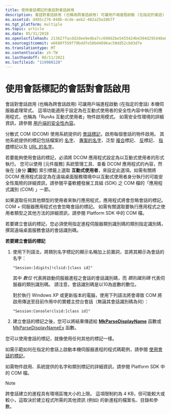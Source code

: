 ```yaml
---
title: 使用會話標記的會話對會話啟用
description: 會話對會話啟用 (也稱為跨會話啟用) 可讓用戶端進程啟動 (在指定的會話) 本機伺服器處理常式。
ms.assetid: d405c276-040b-4cde-aeb2-482a25e2867f
ms.tgt_platform: multiple
ms.topic: article
ms.date: 05/31/2018
ms.openlocfilehash: 213627facdd2dee9e4ba7cc698d2be5455424b4394d295448a07aeb52788dd42
ms.sourcegitcommit: e6600f550f79bddfe58bd4696ac50dd52cb03d7e
ms.translationtype: MT
ms.contentlocale: zh-TW
ms.lasthandoff: 08/11/2021
ms.locfileid: "119988128"
---
```

# <a name="session-to-session-activation-with-a-session-moniker"></a>使用會話標記的會話對會話啟用

會話對會話啟用 (也稱為跨會話啟用) 可讓用戶端進程啟動 (在指定的會話) 本機伺服器處理常式。 這項功能適用于設定為在互動式使用者的安全性內容中執行的應用程式，也稱為「RunAs 互動式使用者」物件啟用模式。 如需安全性環境的詳細資訊，請參閱 [用戶端的安全性內容](/windows/desktop/SecAuthZ/the-client-security-context)。

分散式 COM (DCOM) 使用系統提供的 [會話標記](session-monikers.md)，啟用每個會話的物件啟用。 其他系統提供的標記包括檔案的 [名字](../com/file-monikers.md)、 [專案的名字](../com/item-monikers.md)、泛型 [複合](../com/composite-monikers.md)標記、 [反](../com/anti-monikers.md)標記、 [指標](../com/pointer-monikers.md)標記以及 [URL 的名字](../com/url-monikers.md)。

若要能夠使用會話的標記，必須將 DCOM 應用程式設定為以互動式使用者的形式執行。 您可以使用 [元件服務] 系統管理工具、查看 DCOM 應用程式的內容，然後在 [身分 **識別**] 索引標籤上選取 **互動式使用者**，來設定此選項。如需有關將 DCOM 應用程式設定為在遠端桌面服務環境中以互動式使用者身分執行的可能安全性風險的詳細資訊，請參閱平臺軟體發展工具組 (SDK) 之 COM 檔的「應用程式識別 (COM) 」一節。

如果選取任何其他類型的使用者來執行應用程式，應用程式將會忽略會話的標記。 COM + 伺服器應用程式也會忽略會話的標記。 如需有關選取要執行應用程式之使用者類型之其他方法的詳細資訊，請參閱 Platform SDK 中的 COM 檔。

若要建立會話的標記，您必須使用指定進程伺服器類別識別碼的類別指定識別碼，撰寫遠端桌面服務會話的會話識別碼。

**若要建立會話的標記**

1.  使用下列語法，將類別名字標記的顯示名稱加上前置詞，並將其顯示為會話的名字：

    ``` syntax
    "Session:[digits]!clsid:[class id]"
    ```

    其中 *數位* 代表將啟動伺服器進程之會話的會話識別碼，而 *類別識別碼* 代表伺服器的類別識別碼。 請注意，會話識別碼是以10為底數的數位。

    對於執行 Windows XP 或更新版本的電腦，使用下列語法將會導致 COM 將啟用傳送至目前作用中的實體主控台會話（無論其會話識別碼為何）：

    ``` syntax
    "Session:Console!clsid:[class id]"
    ```

2.  建立會話的標記之後，您可以將結果傳遞給 [**MkParseDisplayName**](/windows/desktop/api/objbase/nf-objbase-mkparsedisplayname) 函數或 [MkParseDisplayNameEx](/previous-versions/windows/internet-explorer/ie-developer/platform-apis/ms775113(v=vs.85)) 函數。

您可以使用會話的標記，就像使用任何其他的標記一樣。

如需示範如何在指定的會話上啟動本機伺服器進程的程式碼範例，請參閱 [使用會話的標記](using-a-session-moniker.md)。

如需物件啟用、系統提供的名字和類別標記的詳細資訊，請參閱 Platform SDK 中的 COM 檔。

> [!Note]  
> 跨會話建立的進程具有環境區塊大小的上限。 這項限制約為 4 KB，但可能較大或較小，這取決於建立程式所需的其他資訊 (例如) 的新進程的檔案名、目錄和參數。

 

 

 